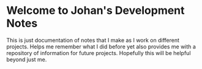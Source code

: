 # Welcome to Johan's Development Notes
This is just documentation of notes that I make as I work on different projects. Helps me remember what I did before yet also provides me with a repository of information for future projects.
Hopefully this will be helpful beyond just me.
